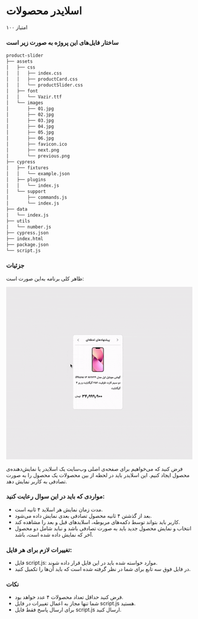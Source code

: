 # اسلایدر محصولات
امتیاز ۱۰۰

###  ساختار فایل‌های این پروژه به صورت زیر است
```
product-slider
├── assets
│   ├── css
│   │   ├── index.css
│   │   ├── productCard.css
│   │   └── productSlider.css
│   ├── font
│   │   └── Vazir.ttf
│   └── images
│       ├── 01.jpg
│       ├── 02.jpg
│       ├── 03.jpg
│       ├── 04.jpg
│       ├── 05.jpg
│       ├── 06.jpg
│       ├── favicon.ico
│       ├── next.png
│       └── previous.png
├── cypress
│   ├── fixtures
│   │   └── example.json
│   ├── plugins
│   │   └── index.js
│   └── support
│       ├── commands.js
│       └── index.js
├── data
│   └── index.js
├── utils
│   └── number.js
├── cypress.json
├── index.html
├── package.json
└── script.js
```

### جزئیات

ظاهر کلی برنامه به‌این صورت است:

![alt gift](https://github.com/myas92/digikala-frontend-questions/blob/master/product-slider/product-slider.gif)


فرض کنید که می‌خواهیم برای صفحه‌ی اصلی وب‌سایت یک اسلایدر یا نمایش‌دهنده‌ی محصول ایجاد کنیم. این اسلایدر باید در لحظه از بین محصولات یک محصول را به صورت تصادفی به کاربر نمایش دهد.

### مواردی که باید در این سوال رعایت کنید:
- مدت زمان نمایش هر اسلاید ۴ ثانیه است.
- بعد از گذشتن ۴ ثانیه محصول تصادفی بعدی نمایش داده می‌شود.
- کاربر باید بتواند توسط دکمه‌های مربوطه، اسلاید­های قبل و بعد را مشاهده کند.
- انتخاب و نمایش محصول جدید باید به صورت تصادفی باشد و نباید شامل دو محصول آخر که نمایش داده شده است، باشد.
​
### تغییرات لازم برای هر فایل:
- فایل script.js: موارد خواسته شده باید در این فایل قرار داده شوند.
- در فایل فوق سه تابع برای شما در نظر گرفته شده است که باید آن‌ها را تکمیل کنید.
​
### نکات
- فرض کنید حداقل تعداد محصولات ۴ عدد خواهد بود.
- شما تنها مجاز به اعمال تغییرات در فایل‌ script.js هستید.
- برای ارسال پاسخ فقط فایل script.js ارسال کنید.